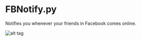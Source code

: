 FBNotify.py
===========

Notifies you whenever your friends in Facebook comes online.


![alt tag](http://imgur.com/Wp76XMu)
